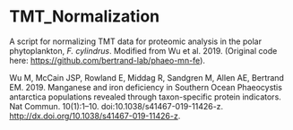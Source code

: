 # TMT_Normalization
A script for normalizing TMT data for proteomic analysis in the polar phytoplankton, _F. cylindrus_. Modified from Wu et al. 2019. (Original code here: https://github.com/bertrand-lab/phaeo-mn-fe).

Wu M, McCain JSP, Rowland E, Middag R, Sandgren M, Allen AE, Bertrand EM. 2019. Manganese and iron deficiency in Southern         Ocean Phaeocystis antarctica populations revealed through taxon-specific protein indicators. Nat Commun. 10(1):1–10.           doi:10.1038/s41467-019-11426-z. http://dx.doi.org/10.1038/s41467-019-11426-z.
